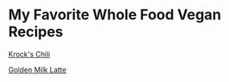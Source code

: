 # My Favorite Whole Food Vegan Recipes

[Krock's Chili](krocks-chili.md)

[Golden Milk Latte](golden-milk-latte.md)

